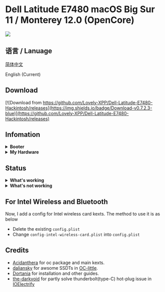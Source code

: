# Dell Latitude E7480 macOS Big Sur 11 / Monterey 12.0 (OpenCore)

<div style="align: center">
<img src="https://user-images.githubusercontent.com/66028151/130625664-655722d1-5936-4fd5-bc4c-4fb8c9720aab.png">
</div>
 
## 语言 / Lanuage
[简体中文](https://github.com/Lovely-XPP/Dell-Latitude-E7480-Hackintosh/blob/main/README-cn.md)

English (Current)

## Download
[![Download from https://github.com/Lovely-XPP/Dell-Latitude-E7480-Hackintosh/releases](https://img.shields.io/badge/Download-v0.7.2.3-blue)](https://github.com/Lovely-XPP/Dell-Latitude-E7480-Hackintosh/releases)

## Infomation

<details>  
<summary><strong>Booter</strong></summary>
</br>
OpenCore 0.7.0 / 0.7.1 / 0.7.2
</details>

<details>  
<summary><strong>My Hardware</strong></summary>
</br>

| Model              | Dell Latitude E7480                        |
|:-------------------|:-------------------------------------------|
| Processor          | Intel Core i7-7700U                        |
| Graphics           | Integrated Intel HD Graphics 620           |
| Memory             | 8GB 2133MHz DDR4 * 2                       |
| Display            | 13" 2K (2560x1440) with ELAN Touchscreen   |
| Storage            | Sandisk 1T M.2 NVMe SSD                    |
| WLAN + Bluetooth   | Broadcom BCM94360Z4                        |
| Camera             | 1920x1080 FHD Webcam                       |
| Fingerprint Reader | No                                         |
| Soundcard          | Realtek ALC256                             |
| Keyboard           | Backlit Keyboard                           |
| Trackpad           | ALPS Touchpad                              |
| microSD Card Reader| Realtek RTS525A microSD card reader        |

Tips: 
* For macOS 12 Monterey, DW1820 do not work well (can not use Airdrop, Handoff and Sidercar). Therefore I change it to BCM94360Z4 and it works well!
* Strongly recommand you to re-create USBMap.kext for your own laptop with this [tool](https://github.com/corpnewt/USBMap) 
* If you change your hardware (like wireless), re-create the USBMap.kext as well.
* It is strong recommanded that re-generate a serial number for your own laptop(needed to be check invaluable in apple.com)!
* Do not turn on `Find my mac`!

</details>

## Status

<details>  
<summary><strong>What's working</strong></summary>
</br>

- [x] Intel HD 620 Graphics `incuding graphics acceleration`
- [x] All USB ports (Warn: Type-C partly support hot plug, plug it in your computer if you want to use it and turn it on again)
- [x] Internal camera
- [x] WiFi using [AirportBrcmFixup](https://github.com/acidanthera/AirportBrcmFixup)
- [x] Bluetooth using [BrcmFirmareData and BrcmPatchRAM3](https://github.com/acidanthera/BrcmPatchRAM)
- [x] Shutdown/ Reboot/ Sleep/ Wake (include Fn + insert and LID device to sleep)
- [x] Speakers and headphones jack
- [x] Intel Gigabit Ethernet
- [x] App Store
- [x] (unsure, associated with your apple account) iMessage and Facetime 
- [x] miniDP and HDMI with digital audio passthrough(If you experience cursor lags, try turning on and off one of the displays.)
- [x] Keyboard and Trackpad(two finger vertical swipes)
- [x] Airdrop , Handoff , Sidecar and Airplay(Airplay is only support for macOS12)
- [x] SD Card Reader using [RealtekCardReader](https://github.com/0xFireWolf/RealtekCardReader) and [RealtekCardReaderFriend](https://github.com/0xFireWolf/RealtekCardReaderFriend)

</details>

<details>  
<summary><strong>What's not working</strong></summary>
</br>

- [ ] Multitouch gestures for ALPS touchpad.

</details>

## For Intel Wireless and Bluetooth

Now, I add a config for Intel wireless card kexts. The method to use it is as below

* Delete the existing `config.plist`
* Change `config-intel-wireless-card.plist` into `config.plist`


## Credits
* [Acidanthera](https://github.com/Acidanthera) for oc package and main kexts.
* [daliansky](https://github.com/daliansky) for awsome SSDTs in [OC-little](https://github.com/daliansky/OC-little).
* [Dortania](https://dortania.github.io/) for installation and other guides.
* [the-darkvoid](https://github.com/the-darkvoid) for partly solve thunderbolt(type-C) hot-plug issue in [IOElectrify](https://github.com/the-darkvoid/macOS-IOElectrify)


